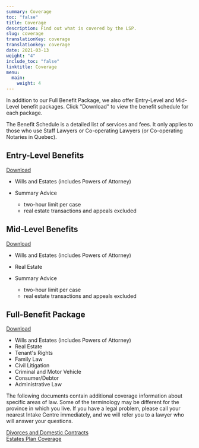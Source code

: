 ```yaml
---
summary: Coverage
toc: "false"
title: Coverage
description: Find out what is covered by the LSP.
slug: coverage
translationKey: coverage
translationkey: coverage
date: 2021-03-13
weight: "4"
include_toc: "false"
linktitle: Coverage
menu:
  main:
    weight: 4
---
```

In addition to our Full Benefit Package, we also offer Entry-Level and Mid-Level benefit packages. Click "Download" to view the benefit schedule for each package.

The Benefit Schedule is a detailed list of services and fees. It only applies to those who use Staff Lawyers or Co-operating Lawyers (or Co-operating Notaries in Quebec).

## Entry-Level Benefits

[Download](/img/2024_01-benefit-schedule-entry.pdf)

* Wills and Estates (includes Powers of Attorney)
* Summary Advice

  * two-hour limit per case
  * real estate transactions and appeals excluded

## Mid-Level Benefits

[Download](/img/2024_01-benefit-schedule-mid.pdf)

* Wills and Estates (includes Powers of Attorney)
* Real Estate
* Summary Advice

  * two-hour limit per case
  * real estate transactions and appeals excluded

## Full-Benefit Package

[Download](/pdf/Benefit%20Schedule%20(FULL)%202020_07_01.pdf)

* Wills and Estates (includes Powers of Attorney)
* Real Estate
* Tenant's Rights
* Family Law
* Civil Litigation
* Criminal and Motor Vehicle
* Consumer/Debtor
* Administrative Law

The following documents contain additional coverage information about specific areas of law. Some of the terminology may be different for the province in which you live. If you have a legal problem, please call your nearest Intake Centre immediately, and we will refer you to a lawyer who will answer your questions.

[Divorces and Domestic Contracts](/img/divorces-and-domestic-contracts.pdf)\
[Estates Plan Coverage](/img/estates-plan-coverage.pdf)